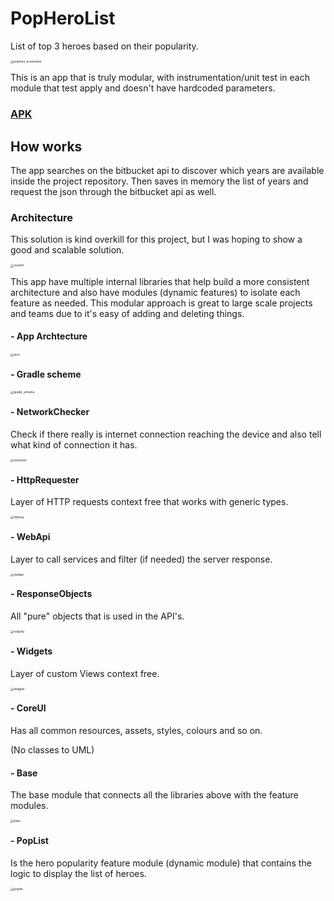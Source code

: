 # PopHeroList
List of top 3 heroes based on their popularity.

<img src="pophero_screenshot.png" alt="pophero_screenshot" style="zoom: 33%;" />

This is an app that is truly modular, with instrumentation/unit test in each module that test apply and doesn't have hardcoded parameters.

### [APK](base-hml-debug.apk)

## How works

The app searches on the bitbucket api to discover which years are available inside the project repository. Then saves in memory the list of years and request the json through the bitbucket api as well.

### Architecture
This solution is kind overkill for this project, but I was hoping to show a good and scalable solution.

<img src="overkill.jpeg" alt="overkill" style="zoom: 33%;" />

This app have multiple internal libraries that help build a more consistent architecture and also have modules (dynamic features) to isolate each feature as needed. This modular approach is great to large scale projects and teams due to it's easy of adding and deleting things.

#### - App Archtecture

<img src="uml/arch.jpg" alt="arch" style="zoom: 33%;" />

#### - Gradle scheme

<img src="uml/gradle.jpg" alt="gradle_scheme" style="zoom: 33%;" />

#### - NetworkChecker

Check if there really is internet connection reaching the device and also tell what kind of connection it has.

<img src="uml/network_checker.jpg" alt="netcheck" style="zoom: 33%;" />

#### - HttpRequester

Layer of HTTP requests context free that works with generic types.

<img src="uml/http_requester.jpg" alt="httpreq" style="zoom: 33%;" />

#### - WebApi

Layer to call services and filter (if needed) the server response.

<img src="uml/web_api.jpg" alt="webapi" style="zoom: 33%;" />

#### - ResponseObjects

All "pure" objects that is used in the API's.

<img src="uml/response_objects.jpg" alt="respobj" style="zoom: 33%;" /> 

#### - Widgets

Layer of custom Views context free.

<img src="uml/widgets.jpg" alt="widgets" style="zoom: 33%;" />

#### - CoreUI

Has all common resources, assets, styles, colours and so on.

(No classes to UML)

#### - Base

The base module that connects all the libraries above with the feature modules.

<img src="uml/base.jpg" alt="base" style="zoom: 33%;" />

#### - PopList

Is the hero popularity feature module (dynamic module) that contains the logic to display the list of heroes.

<img src="uml/pop_list.jpg" alt="poplist" style="zoom: 33%;" />

